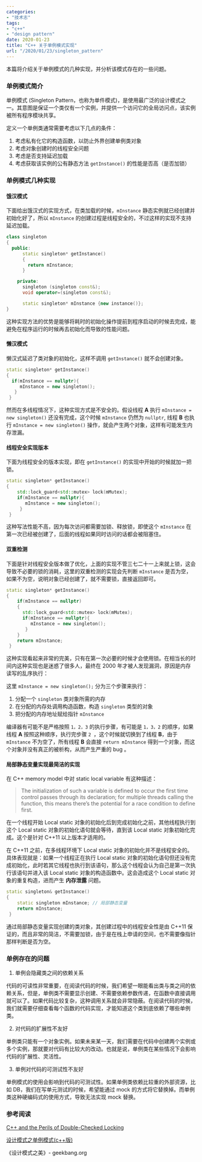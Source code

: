```yaml
---
categories:
- "技术志"
tags:
- "c++"
- "design pattern"
date: 2020-01-23
title: "C++ 关于单例模式实现"
url: "/2020/01/23/singleton_pattern"
---
```


本篇将介绍关于单例模式的几种实现，并分析该模式存在的一些问题。

<!--more-->

### 单例模式简介

单例模式 (Singleton Pattern，也称为单件模式)，是使用最广泛的设计模式之一。其意图是保证一个类仅有一个实例，并提供一个访问它的全局访问点，该实例被所有程序模块共享。

定义一个单例类通常需要考虑以下几点的条件：

1.   考虑私有化它的构造函数，以防止外界创建单例类对象
2.   考虑对象创建时的线程安全问题
3.   考虑是否支持延迟加载
4.   考虑获取该实例的公有静态方法 `getInstance()` 的性能是否高（是否加锁）

### 单例模式几种实现

#### 饿汉模式

下面给出饿汉式的实现方式，在类加载的时候，`mInstance` 静态实例就已经创建并初始化好了，所以 `mInstance` 的创建过程是线程安全的，不过这样的实现不支持延迟加载。

~~~c++
class singleton
{
  public:
      static singleton* getInstance()
      {
        return mInstance;
      }

    private:
      singleton (singleton const&);
      void operator=(singleton const&);

      static singleton* mInstance {new instance()};
}
~~~

这种实现方法的优势是能够将耗时的初始化操作提前到程序启动的时候去完成，能避免在程序运行的时候再去初始化而导致的性能问题。

#### 懒汉模式

懒汉式延迟了类对象的初始化，这样不调用 `getInstance()` 就不会创建对象。

~~~c++
static singleton* getInstance()
{
  if(mInstance == nullptr){
     mInstance = new singleton();
   }
 }
~~~

然而在多线程情况下，这种实现方式是不安全的。假设线程 **A** 执行 `mInstance = new singleton()` 还没有完成，这个时候 `mInstance` 仍然为 `nullptr`, 线程 **B** 也执行 `mInstance = new singleton()` 操作，就会产生两个对象，这样有可能发生内存泄漏。

#### 线程安全实现版本

下面为线程安全的版本实现，即在 `getInstance()` 的实现中开始的时候就加一把锁。

~~~c++
static singleton* getInstance()
{
    std::lock_guard<std::mutex> lock(mMutex);
    if(mInstance == nullptr){
       mInstance = new singleton();
     }
 }
~~~

这种写法性能不高，因为每次访问都需要加锁、释放锁，即使这个 `mInstance` 在第一次已经被创建了，后面的线程如果同时访问的话都会被阻塞住。

#### 双重检测

下面是针对线程安全版本做了优化，上面的实现不管三七二十一上来就上锁，这会导致不必要的锁的消耗，这里的双重检测的实现会先判断 `mInstance` 是否为空，如果不为空，说明对象已经创建了，就不需要锁，直接返回即可。

~~~c++
static singleton* getInstance()
{
    if(mInstance == nullptr)
    {
      std::lock_guard<std::mutex> lock(mMutex);
      if(mInstance == nullptr){
         mInstance = new singleton();
       }  
    }
    return mInstance;
 }
~~~

这种实现看起来非常的完美，只有在第一次必要的时候才会使用锁。在相当长的时间内这种实现也是迷惑了很多人，最终在 2000 年才被人发现漏洞，原因是内存读写的乱序执行：

这里 `mInstance = new singleton();` 分为三个步骤来执行：

1.   分配一个 `singleton` 类对象所需的内存
2.   在分配的内存处调用构造函数，构造 `singleton` 类型的对象
3.   把分配的内存地址赋给指针 `mInstance`

编译器有可能不是严格按照 `1，2，3` 的执行步骤，有可能是 `1，3，2` 的顺序，如果线程 **A** 按照这种顺序，执行完步骤 `2 `，这个时候就切换到了线程 **B**，由于 `mInstance` 不为空了，所有线程 **B** 会直接 `return mInstance` 得到一个对象，而这个对象并没有真正的被析构，从而产生严重的 bug 。

#### 局部静态变量实现最简洁的实现

在 C++ memory model 中对 static local variable 有这种描述：

>   The initialization of such a variable is defined to occur the first time control passes through its declaration; for multiple threads calling the function, this means there’s the potential for a race condition to define first.

在一个线程开始 Local static 对象的初始化后到完成初始化之前，其他线程执行到这个 Local static 对象的初始化语句就会等待，直到该 Local static 对象初始化完成。这个是针对 C++11 以上版本才适用的。

在 C++11 之前，在多线程环境下 Local static 对象的初始化并不是线程安全的。具体表现就是：如果一个线程正在执行 Local static 对象的初始化语句但还没有完成初始化，此时若其它线程也执行到该语句，那么这个线程会认为自己是第一次执行该语句并进入该 Local static 对象的构造函数中。这会造成这个 Local static 对象的重复构造，进而产生 **内存泄露** 问题。

~~~c++
static singleton& getInstance()
{
    static singleton mInstance; // 局部静态变量
    return mInstance;
 }
~~~

通过局部静态变量实现创建的类对象，其创建过程中的线程安全性是由 C++11 保证的，而且非常的简洁，不需要加锁，由于是在栈上申请的空间，也不需要像指针那样判断是否为空。

### 单例存在的问题

1.   单例会隐藏类之间的依赖关系

代码的可读性非常重要，在阅读代码的时候，我们希望一眼能看出类与类之间的依赖关系，但是，单例类不需要显示创建、不需要依赖参数传递，在函数中直接调用就可以了。如果代码比较复杂，这种调用关系就会非常隐蔽。在阅读代码的时候，我们就需要仔细查看每个函数的代码实现，才能知道这个类到底依赖了哪些单例类。

2.   对代码的扩展性不友好

单例类只能有一个对象实例。如果未来某一天，我们需要在代码中创建两个实例或多个实例，那就要对代码有比较大的改动。也就是说，单例类在某些情况下会影响代码的扩展性、灵活性。

3.   单例对代码的可测试性不友好

单例模式的使用会影响到代码的可测试性。如果单例类依赖比较重的外部资源，比如 DB，我们在写单元测试的时候，希望能通过 mock 的方式将它替换掉。而单例类这种硬编码式的使用方式，导致无法实现 mock 替换。



### 参考阅读

[C++ and the Perils of Double-Checked Locking](https://www.aristeia.com/Papers/DDJ_Jul_Aug_2004_revised.pdf)

[设计模式之单例模式(c++版)](https://segmentfault.com/a/1190000015950693)

《设计模式之美》- geekbang.org
